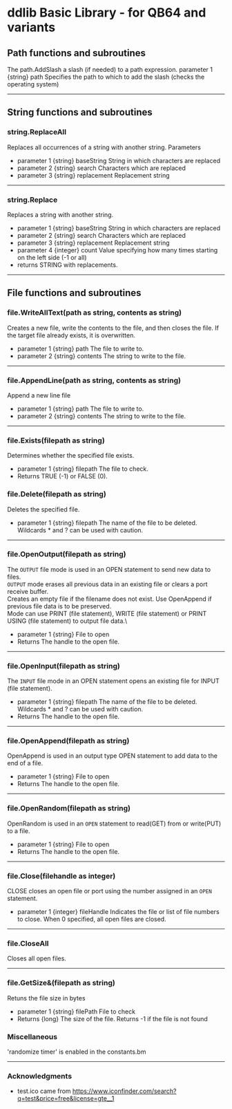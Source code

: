 # ddlib Basic Library - for QB64 and variants

## Path functions and subroutines
The path.AddSlash a slash (if needed) to a path expression.
parameter 1 {string} path Specifies the path to which to add the slash (checks the operating system)
___
## String functions and subroutines
### string.ReplaceAll
Replaces all occurrences of a string with another string.
Parameters
 - parameter 1 {string} baseString String in which characters are replaced
 - parameter 2 {string} search Characters which are replaced
 - parameter 3 {string} replacement Replacement string
___
### string.Replace
 Replaces a string with another string.
 - parameter 1 {string} baseString String in which characters are replaced
 - parameter 2 {string} search Characters which are replaced
 - parameter 3 {string} replacement Replacement string
 - parameter 4 {integer} count Value specifying how many times starting on the left side (-1 or all)
 - returns STRING with replacements.
 ___
## File functions and subroutines
### file.WriteAllText(path as string, contents as string)
Creates a new file, write the contents to the file, and then closes the file. If the target file already exists, it is overwritten.
- parameter 1 {string} path The file to write to.
- parameter 2 {string} contents The string to write to the file.
___
### file.AppendLine(path as string, contents as string)
Append a new line file
- parameter 1 {string} path The file to write to.
- parameter 2 {string} contents The string to write to the file.
___
### file.Exists(filepath as string)
Determines whether the specified file exists.
- parameter 1 {string} filepath The file to check.
- Returns TRUE (-1) or FALSE (0).
### file.Delete(filepath as string)
Deletes the specified file.
- parameter 1 {string} filepath The name of the file to be deleted. Wildcards * and ? can be used with caution.
___
### file.OpenOutput(filepath as string)
The `OUTPUT` file mode is used in an OPEN statement to send new data to files.\
`OUTPUT` mode erases all previous data in an existing file or clears a port receive buffer.\
Creates an empty file if the filename does not exist. Use OpenAppend if previous file data is to be preserved.\
Mode can use PRINT (file statement), WRITE (file statement) or PRINT USING (file statement) to output file data.\
- parameter 1 {string} File to open
- Returns The handle to the open file.
___
### file.OpenInput(filepath as string)
The `INPUT` file mode in an OPEN statement opens an existing file for INPUT (file statement).
- parameter 1 {string} filepath The name of the file to be deleted. Wildcards * and ? can be used with caution.
- Returns The handle to the open file.
___
### file.OpenAppend(filepath as string)
OpenAppend is used in an output type OPEN statement to add data to the end of a file.
- parameter 1 {string} File to open
- Returns The handle to the open file.
 ___
### file.OpenRandom(filepath as string)
OpenRandom is used in an `OPEN` statement to read(GET) from or write(PUT) to a file.
- parameter 1 {string} File to open
- Returns The handle to the open file.
___
### file.Close(filehandle as integer)
CLOSE closes an open file or port using the number assigned in an `OPEN` statement.
- parameter 1 {integer} fileHandle Indicates the file or list of file numbers to close. When 0 specified, all open files are closed.
___
### file.CloseAll
Closes all open files.
___
### file.GetSize&(filepath as string)
Retuns the file size in bytes
- parameter 1 {string} filePath File to check
- Returns {long} The size of the file.  Returns -1 if the file is not found
### Miscellaneous
'randomize timer' is enabled in the constants.bm
 ___
 ### Acknowledgments
 - test.ico came from https://www.iconfinder.com/search?q=test&price=free&license=gte__1
